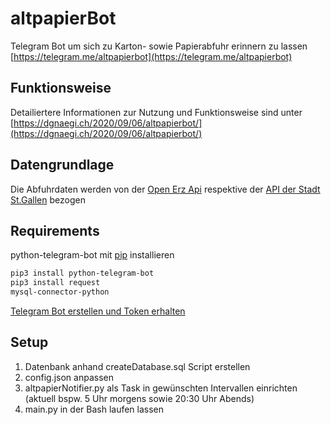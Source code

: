 # altpapierBot
Telegram Bot um sich zu Karton- sowie Papierabfuhr erinnern zu lassen
[https://telegram.me/altpapierbot](https://telegram.me/altpapierbot)

## Funktionsweise
Detailiertere Informationen zur Nutzung und Funktionsweise sind unter [https://dgnaegi.ch/2020/09/06/altpapierbot/](https://dgnaegi.ch/2020/09/06/altpapierbot/)

## Datengrundlage
Die Abfuhrdaten werden von der [Open Erz Api](https://www.stadt-zuerich.ch/portal/de/index/ogd/anwendungen/2019/open_erz_api.html) respektive der [API der Stadt St.Gallen](https://daten.stadt.sg.ch/api/v1/console/datasets/1.0/search/)
 bezogen 

## Requirements
python-telegram-bot mit [pip](https://pip.pypa.io/en/stable/) installieren

```bash
pip3 install python-telegram-bot
pip3 install request
mysql-connector-python
```
[Telegram Bot erstellen und Token erhalten](https://www.siteguarding.com/en/how-to-get-telegram-bot-api-token)

## Setup
1. Datenbank anhand createDatabase.sql Script erstellen
2. config.json anpassen
3. altpapierNotifier.py als Task in gewünschten Intervallen einrichten (aktuell bspw. 5 Uhr morgens sowie 20:30 Uhr Abends)
4. main.py in der Bash laufen lassen